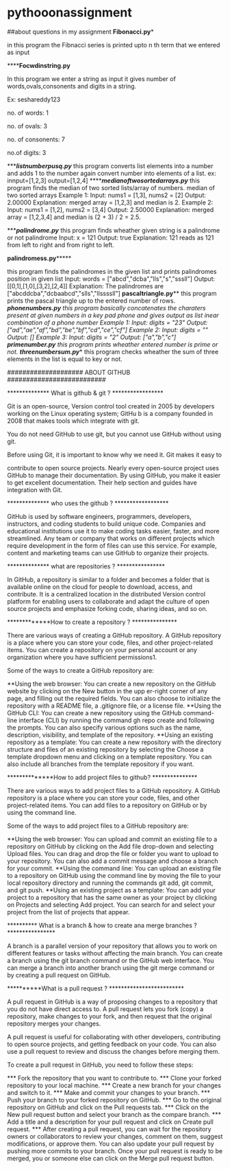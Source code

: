 # pythooonassignment 
##about questions in my assignment
******Fibonacci.py*******

in this program the Fibnacci series is printed upto n th term that we entered as input

********Focwdinstring.py****

In this program we enter a string as input it gives number of words,ovals,consonents and digits in a string.

Ex: seshareddy123

no. of words: 1

no. of ovals: 3

no. of consonents: 7

no.of digits: 3


******listnumberpusq.py***
 this program converts list elements into a number and adds 1 to the number again convert number into elements of a list.
 ex: innput=[1,2,3]
output=[1,2,4]
*********medianoftwosortedarrays.py***** this program finds the median of two sorted lists/array of numbers. median of two sorted arrays Example 1: Input: nums1 = [1,3], nums2 = [2] Output: 2.00000 Explanation: merged array = [1,2,3] and median is 2. Example 2: Input: nums1 = [1,2], nums2 = [3,4] Output: 2.50000 Explanation: merged array = [1,2,3,4] and median is (2 + 3) / 2 = 2.5.

******palindrome.py*** this program finds wheather given string is a palindrome or not palindrome Input: x = 121 Output: true Explanation: 121 reads as 121 from left to right and from right to left.

******palindromess.py***********


this program finds the palindromes in the given list and prints palindromes position in given list Input: words = ["abcd","dcba","lls","s","sssll"] Output: [[0,1],[1,0],[3,2],[2,4]] Explanation: The palindromes are ["abcddcba","dcbaabcd","slls","llssssll"] 
****pascaltriangle.py******
 this program prints the pascal triangle up to the entered number of rows.
******phonenumbers.py**** this program basically concatenates the charaters present at given numbers in a key pad phone and gives output as list inear combination of a phone number Example 1: Input: digits = "23" Output: ["ad","ae","af","bd","be","bf","cd","ce","cf"] Example 2: Input: digits = "" Output: [] Example 3: Input: digits = "2" Output: ["a","b","c"]
******primenumber.py*******
this program prints wheather entered number is prime or not.
******threenumbersum.py********
this program checks wheather the sum of three elements in the list is equal to key or not.

#################### ABOUT GITHUB ##########################

************** What is github & git ? *****************

Git is an open-source, Version control tool created in 2005 
by developers working on the Linux operating system; GitHu
b is a company founded in 2008 that makes tools which integrate with git.


You do not need GitHub to use git, but you cannot use GitHub without using git.

Before using Git, it is important to know why we need it. Git makes it easy to

 contribute to open source projects. Nearly every open-source project uses GitHub 
 to manage their documentation. By using GitHub, you make it easier to get excellent documentation. Their help section and guides have integration with Git.


************** who uses the github ? ******************

GitHub is used by software engineers, programmers, developers, instructors, and coding students to build unique code. Companies and educational institutions use it to make coding tasks easier, faster, and more streamlined. Any team or company that works on different projects which require development in the form of files can use this service. For example, content and marketing teams can use GitHub to organize their projects.

************** what are repositories ? ****************

In GitHub, a repository is similar to a folder and becomes a folder that is available online on the cloud for people to download, access, and contribute. It is a centralized location in the distributed Version control platform for enabling users to collaborate and adapt the culture of open source projects and emphasize forking code, sharing ideas, and so on.

*************How to create a repository ? ***************

There are various ways of creating a GitHub repository. A GitHub repository is a place where you can store your code, files, and other project-related items. You can create a repository on your personal account or any organization where you have sufficient permissions1.

Some of the ways to create a GitHub repository are:

**Using the web browser: You can create a new repository on the GitHub website by clicking on the New button in the upp er-right corner of any page, and filling out the required fields. You can also choose to initialize the repository with a README file, a .gitignore file, or a license file. **Using the GitHub CLI: You can create a new repository using the GitHub command-line interface (CLI) by running the command gh repo create and following the prompts. You can also specify various options such as the name, description, visibility, and template of the repository. **Using an existing repository as a template: You can create a new repository with the directory structure and files of an existing repository by selecting the Choose a template dropdown menu and clicking on a template repository. You can also include all branches from the template repository if you want.

**************How to add project files to github? ***************

There are various ways to add project files to a GitHub repository. A GitHub repository is a place where you can store your code, files, and other project-related items. You can add files to a repository on GitHub or by using the command line.

Some of the ways to add project files to a GitHub repository are:

**Using the web browser: You can upload and commit an existing file to a repository on GitHub by clicking on the Add file drop-down and selecting Upload files. You can drag and drop the file or folder you want to upload to your repository. You can also add a commit message and choose a branch for your commit. **Using the command line: You can upload an existing file to a repository on GitHub using the command line by moving the file to your local repository directory and running the commands git add, git commit, and git push. **Using an existing project as a template: You can add your project to a repository that has the same owner as your project by clicking on Projects and selecting Add project. You can search for and select your project from the list of projects that appear.

********** What is a branch & how to create ana merge branches ? ****************

A branch is a parallel version of your repository that allows you to work on different features or tasks without affecting the main branch. You can create a branch using the git branch command or the GitHub web interface. You can merge a branch into another branch using the git merge command or by creating a pull request on GitHub.

**********What is a pull request ? *************************

A pull request in GitHub is a way of proposing changes to a repository that you do not have direct access to. A pull request lets you fork (copy) a repository, make changes to your fork, and then request that the original repository merges your changes.

A pull request is useful for collaborating with other developers, contributing to open source projects, and getting feedback on your code. You can also use a pull request to review and discuss the changes before merging them.

To create a pull request in GitHub, you need to follow these steps:

*** Fork the repository that you want to contribute to. *** Clone your forked repository to your local machine. *** Create a new branch for your changes and switch to it. *** Make and commit your changes to your branch. *** Push your branch to your forked repository on GitHub. *** Go to the original repository on GitHub and click on the Pull requests tab. *** Click on the New pull request button and select your branch as the compare branch. *** Add a title and a description for your pull request and click on Create pull request. *** After creating a pull request, you can wait for the repository owners or collaborators to review your changes, comment on them, suggest modifications, or approve them. You can also update your pull request by pushing more commits to your branch. Once your pull request is ready to be merged, you or someone else can click on the Merge pull request button.
